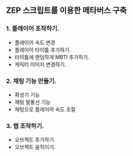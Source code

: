 ## ZEP 스크립트를 이용한 메타버스 구축

### 1. 플레이어 조작하기.
- 플레이어 속도 변경
- 플레이어 타이틀 추가하기.
- 타이틀에 랜덤하게 MBTI 추가하기.
- 캐릭터 이미지 변경하기.

### 2. 채팅 기능 만들기.
- 확성기 기능 
- 채팅 말풍선 기능 
- 채팅으로 플레이어 속도 조절 

### 3. 맵 조작하기.
- 오브젝트 추가하기.
- 오브젝트 움직이기.